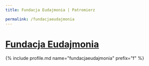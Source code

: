 ```yaml
---
title: Fundacja Eudajmonia | Patromierz

permalink: /fundacjaeudajmonia
---
```


# [Fundacja Eudajmonia](https://patronite.pl/fundacjaeudajmonia)

{% include profile.md name="fundacjaeudajmonia" prefix="f" %}
